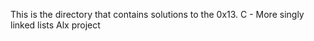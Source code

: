This is the directory that contains solutions to the 0x13. C - More singly linked lists Alx 
project
